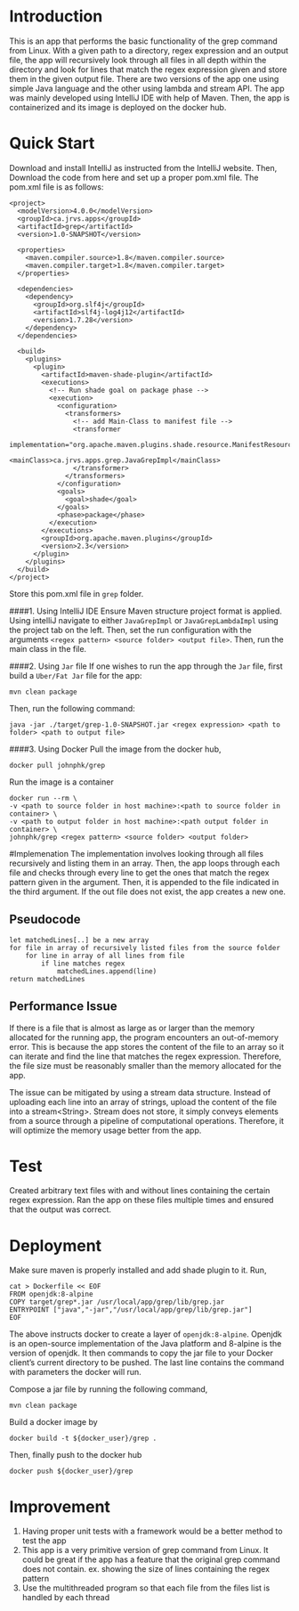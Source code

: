 # Introduction
This is an app that performs the basic functionality of the grep command from Linux. With a given path to a directory, regex expression and an output file, the app will recursively look through all files in all depth within the directory and look for lines that match the regex expression given and store them in the given output file. There are two versions of the app one using simple Java language and the other using lambda and stream API. The app was mainly developed using IntelliJ IDE with help of Maven. Then, the app is containerized and its image is deployed on the docker hub.

# Quick Start
Download and install IntelliJ as instructed from the IntelliJ website. Then, Download the code from here and set up a proper pom.xml file. The pom.xml file is as follows:  
  
```
<project>
  <modelVersion>4.0.0</modelVersion> 
  <groupId>ca.jrvs.apps</groupId>
  <artifactId>grep</artifactId>
  <version>1.0-SNAPSHOT</version>

  <properties>
    <maven.compiler.source>1.8</maven.compiler.source>
    <maven.compiler.target>1.8</maven.compiler.target>
  </properties>

  <dependencies>
    <dependency>
      <groupId>org.slf4j</groupId>
      <artifactId>slf4j-log4j12</artifactId>
      <version>1.7.28</version>
    </dependency>
  </dependencies>

  <build>
    <plugins>
      <plugin>
        <artifactId>maven-shade-plugin</artifactId>
        <executions>
          <!-- Run shade goal on package phase -->
          <execution>
            <configuration>
              <transformers>
                <!-- add Main-Class to manifest file -->
                <transformer
                  implementation="org.apache.maven.plugins.shade.resource.ManifestResourceTransformer">
                  <mainClass>ca.jrvs.apps.grep.JavaGrepImpl</mainClass>
                </transformer>
              </transformers>
            </configuration>
            <goals>
              <goal>shade</goal>
            </goals>
            <phase>package</phase>
          </execution>
        </executions>
        <groupId>org.apache.maven.plugins</groupId>
        <version>2.3</version>
      </plugin>
    </plugins>
  </build>
</project>
```

Store this pom.xml file in `grep` folder. 

####1. Using IntelliJ IDE 
Ensure Maven structure project format is applied. Using intelliJ navigate to either `JavaGrepImpl` or `JavaGrepLambdaImpl` using the project tab on the left. Then, set the run configuration with the arguments `<regex pattern> <source folder> <output file>`. Then, run the main class in the file.  

####2. Using `Jar` file 
If one wishes to run the app through the `Jar` file, first build a `Uber/Fat Jar` file for the app:
```
mvn clean package
```
Then, run the following command:

```
java -jar ./target/grep-1.0-SNAPSHOT.jar <regex expression> <path to folder> <path to output file>
```

####3. Using Docker
Pull the image from the docker hub,
```
docker pull johnphk/grep
```
Run the image is a container
```
docker run --rm \
-v <path to source folder in host machine>:<path to source folder in container> \
-v <path to output folder in host machine>:<path output folder in container> \
johnphk/grep <regex pattern> <source folder> <output folder>
```


#Implemenation
The implementation involves looking through all files recursively and listing them in an array. Then, the app loops through each file and checks through every line to get the ones that match the regex pattern given in the argument. Then, it is appended to the file indicated in the third argument. If the out file does not exist, the app creates a new one. 

## Pseudocode
```
let matchedLines[..] be a new array
for file in array of recursively listed files from the source folder
    for line in array of all lines from file
        if line matches regex
            matchedLines.append(line)
return matchedLines
```

## Performance Issue
If there is a file that is almost as large as or larger than the memory allocated for the running app, the program encounters an out-of-memory error. This is because the app stores the content of the file to an array so it can iterate and find the line that matches the regex expression. Therefore, the file size must be reasonably smaller than the memory allocated for the app.

The issue can be mitigated by using a stream data structure. Instead of uploading each line into an array of strings, upload the content of the file into a stream\<String>. Stream does not store, it simply conveys elements from a source through a pipeline of computational operations. Therefore, it will optimize the memory usage better from the app.  

# Test
Created arbitrary text files with and without lines containing the certain regex expression. Ran the app on these files multiple times and ensured that the output was correct. 

# Deployment
Make sure maven is properly installed and add shade plugin to it. Run,
```
cat > Dockerfile << EOF
FROM openjdk:8-alpine
COPY target/grep*.jar /usr/local/app/grep/lib/grep.jar
ENTRYPOINT ["java","-jar","/usr/local/app/grep/lib/grep.jar"]
EOF
```
The above instructs docker to create a layer of `openjdk:8-alpine`. Openjdk is an open-source implementation of the Java platform and 8-alpine is the version of openjdk. It then commands to copy the jar file to your Docker client’s current directory to be pushed. The last line contains the command with parameters the docker will run.

Compose a jar file by running the following command,
```
mvn clean package
```
Build a docker image by
```
docker build -t ${docker_user}/grep .
```
Then, finally push to the docker hub
```
docker push ${docker_user}/grep
```

# Improvement
1. Having proper unit tests with a framework would be a better method to test the app
2. This app is a very primitive version of grep command from Linux. It could be great if the app has a feature that the original grep command does not contain. ex. showing the size of lines containing the regex pattern
3. Use the multithreaded program so that each file from the files list is handled by each thread
